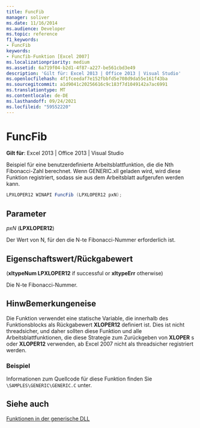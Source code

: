 ```yaml
---
title: FuncFib
manager: soliver
ms.date: 11/16/2014
ms.audience: Developer
ms.topic: reference
f1_keywords:
- FuncFib
keywords:
- Funcfib-Funktion [Excel 2007]
ms.localizationpriority: medium
ms.assetid: 6a719f04-b2d1-4f87-a227-be561cbd3e49
description: 'Gilt für: Excel 2013 | Office 2013 | Visual Studio'
ms.openlocfilehash: 4f1fceedaf7e152fbbfd5e708d9da55e161f43ba
ms.sourcegitcommit: a1d9041c20256616c9c183f7d1049142a7ac6991
ms.translationtype: MT
ms.contentlocale: de-DE
ms.lasthandoff: 09/24/2021
ms.locfileid: "59552220"
---
```

# <a name="funcfib"></a>FuncFib

 **Gilt für**: Excel 2013 | Office 2013 | Visual Studio 
  
Beispiel für eine benutzerdefinierte Arbeitsblattfunktion, die die Nth Fibonacci-Zahl berechnet. Wenn GENERIC.xll geladen wird, wird diese Funktion registriert, sodass sie aus dem Arbeitsblatt aufgerufen werden kann.
  
```cs
LPXLOPER12 WINAPI FuncFib (LPXLOPER12 pxN);
```

## <a name="parameters"></a>Parameter

 _pxN_ (**LPXLOPER12**)
  
Der Wert von N, für den die N-te Fibonacci-Nummer erforderlich ist.
  
## <a name="property-valuereturn-value"></a>Eigenschaftswert/Rückgabewert

(**xltypeNum LPXLOPER12** if successful or **xltypeErr** otherwise) 
  
Die N-te Fibonacci-Nummer.
  
## <a name="remarks"></a>HinwBemerkungeneise

Die Funktion verwendet eine statische Variable, die innerhalb des Funktionsblocks als Rückgabewert **XLOPER12** definiert ist. Dies ist nicht threadsicher, und daher sollten diese Funktion und alle Arbeitsblattfunktionen, die diese Strategie zum Zurückgeben von **XLOPER** s oder **XLOPER12** verwenden, ab Excel 2007 nicht als threadsicher registriert werden.
  
### <a name="example"></a>Beispiel

Informationen zum Quellcode für diese Funktion finden Sie  `\SAMPLES\GENERIC\GENERIC.C` unter. 
  
## <a name="see-also"></a>Siehe auch



[Funktionen in der generische DLL](functions-in-the-generic-dll.md)

